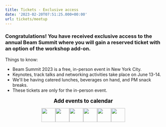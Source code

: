 ```yaml
---
title: Tickets - Exclusive access
date: '2023-02-20T07:51:25.000+00:00'
url: tickets/meetup
---
```


### Congratulations! You have received exclusive access to the annual Beam Summit where you will gain a reserved ticket with an option of the workshop add-on. 

Things to know:
* Beam Summit 2023 is a free, in-person event in New York City.
* Keynotes, track talks and networking activities take place on June 13-14.
* We'll be having catered lunches, beverages on hand, and PM snack breaks.
* These tickets are only for the in-person event.


<script src="https://js.tito.io/v2/with/ga4,hits" async></script>

<tito-widget event="beamsummit/2023" discount-code="WS_MEETUP"></tito-widget>

<p style="margin:0px 0px 10px 0px;text-align:center;font-size:17px;line-height:150%;color:#000;font-weight:bold;">Add events to calendar</p><p style="margin:0px 0px 10px 0px;text-align:center;font-size:0px;"><a href="https://www.addevent.com/calendar/oW575578+apple" title="Apple" target="_blank" style="display:inline;"><img src="https://cdn.addevent.com/libs/imgs/icon-emd-share-apple-t1.png" alt="Apple" width="45" border="0" style="width:45px;display:inline;" /></a><a href="https://www.addevent.com/calendar/oW575578+google" title="Google" target="_blank" style="display:inline;"><img src="https://cdn.addevent.com/libs/imgs/icon-emd-share-google-t1.png" alt="Google" width="45" border="0" style="width:45px;display:inline;" /></a><a href="https://www.addevent.com/calendar/oW575578+office365" title="Office 365" target="_blank" style="display:inline;"><img src="https://cdn.addevent.com/libs/imgs/icon-emd-share-office365-t1.png" alt="Office 365" width="45" border="0" style="width:45px;display:inline;" /></a><a href="https://www.addevent.com/calendar/oW575578+outlook" title="Outlook" target="_blank" style="display:inline;"><img src="https://cdn.addevent.com/libs/imgs/icon-emd-share-outlook-t1.png" alt="Outlook" width="45" border="0" style="width:45px;display:inline;" /></a><a href="https://www.addevent.com/calendar/oW575578+outlookcom" title="Outlook.com" target="_blank" style="display:inline;"><img src="https://cdn.addevent.com/libs/imgs/icon-emd-share-outlookcom-t1.png" alt="Outlook.com" width="45" border="0" style="width:45px;display:inline;" /></a><a href="https://www.addevent.com/calendar/oW575578+yahoo" title="Yahoo" target="_blank"><img src="https://cdn.addevent.com/libs/imgs/icon-emd-share-yahoo-t1.png" alt="Yahoo" width="45" border="0" style="width:45px;display:inline;" /></a></p>
